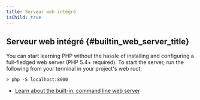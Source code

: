 ```yaml
---
title: Serveur web intégré
isChild: true
---
```


## Serveur web intégré {#builtin_web_server_title}

You can start learning PHP without the hassle of installing and configuring a full-fledged web server (PHP 5.4+ required). To start the server, run the following from your terminal in your project's web root:

    > php -S localhost:8000

* [Learn about the built-in, command line web server][cli-server]

[cli-server]: http://www.php.net/manual/en/features.commandline.webserver.php
